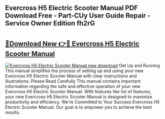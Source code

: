 ## Evercross H5 Electric Scooter Manual PDF Download Free - Part-CUy User Guide Repair - Service Owner Edition fh2rG

# <h2><a href="http://bc44011.oget.top/?id=Evercross+H5+Electric+Scooter+Manual">🔗Download New 👉🔴 Evercross H5 Electric Scooter Manual</a></h2>

[![Evercross H5 Electric Scooter Manual new download](https://i.imgur.com/5g1atiW.png)](http://bc44011.oget.top/?id=Evercross+H5+Electric+Scooter+Manual)
Get Up and Running This manual simplifies the process of setting up and using your new Evercross H5 Electric Scooter Manual with clear instructions and illustrations. Please Read Carefully This manual contains important information regarding the safe and effective operation of your new Evercross H5 Electric Scooter Manual. With features like list of features, your new Evercross H5 Electric Scooter Manual is designed to maximize productivity and efficiency. We're Committed to Your Success Evercross H5 Electric Scooter Manual. Our goal is to empower you to achieve the best results.
